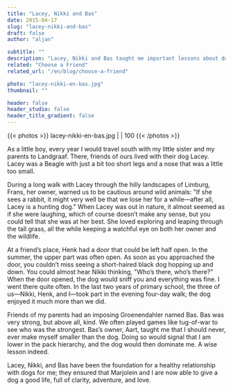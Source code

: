 ```yaml
---
title: "Lacey, Nikki and Bas"
date: 2015-04-17
slug: "lacey-nikki-and-bas"
draft: false
author: "aljan"

subtitle: ""
description: "Lacey, Nikki and Bas taught me important lessons about dogs, from hunting to respect and friendship, which form the foundation for my current relationship with dogs."
related: "Choose a Friend"
related_url: "/en/blog/choose-a-friend"

photo: "lacey-nikki-en-bas.jpg"
thumbnail: ""

header: false
header_studio: false
header_title_gradient: false
---
```


{{< photos >}}
lacey-nikki-en-bas.jpg |  | 100
{{< /photos >}}

As a little boy, every year I would travel south with my little sister and my parents to Landgraaf. There, friends of ours lived with their dog Lacey. Lacey was a Beagle with just a bit too short legs and a nose that was a little too small.

During a long walk with Lacey through the hilly landscapes of Limburg, Frans, her owner, warned us to be cautious around wild animals: "If she sees a rabbit, it might very well be that we lose her for a while—after all, Lacey is a hunting dog." When Lacey was out in nature, it almost seemed as if she were laughing, which of course doesn’t make any sense, but you could tell that she was at her best. She loved exploring and leaping through the tall grass, all the while keeping a watchful eye on both her owner and the wildlife.

At a friend’s place, Henk had a door that could be left half open. In the summer, the upper part was often open. As soon as you approached the door, you couldn’t miss seeing a short-haired black dog hopping up and down. You could almost hear Nikki thinking, "Who’s there, who’s there?" When the door opened, the dog would sniff you and everything was fine. I went there quite often. In the last two years of primary school, the three of us—Nikki, Henk, and I—took part in the evening four-day walk; the dog enjoyed it much more than we did.

Friends of my parents had an imposing Groenendahler named Bas. Bas was very strong, but above all, kind. We often played games like tug-of-war to see who was the strongest. Bas’s owner, Aart, taught me that I should never, ever make myself smaller than the dog. Doing so would signal that I am lower in the pack hierarchy, and the dog would then dominate me. A wise lesson indeed.

Lacey, Nikki, and Bas have been the foundation for a healthy relationship with dogs for me; they ensured that Marjolein and I are now able to give a dog a good life, full of clarity, adventure, and love.
